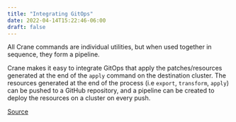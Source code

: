 ```yaml
---
title: "Integrating GitOps"
date: 2022-04-14T15:22:46-06:00
draft: false
---
```

All Crane commands are individual utilities, but when used together in sequence, they form a pipeline.

Crane makes it easy to integrate GitOps that apply the patches/resources generated at the end of the `apply` command on the destination cluster. The resources generated at the end of the process (i.e `export`, `transform`, `apply`) can be pushed to a GitHub repository, and a pipeline can be created to deploy the resources on a cluster on every push.

[Source](https://github.com/konveyor/konveyor.github.io/blob/main/content/Crane/Tools/GitOpsIntegration.md)
